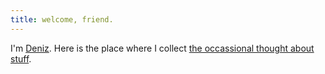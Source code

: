 ```yaml
---
title: welcome, friend.
---
```


I'm [Deniz](https://github.com/ledeniz). Here is the place  where I collect [the occassional thought about stuff](https://ledeniz.github.io/blog/2022/11/16/about.html).
